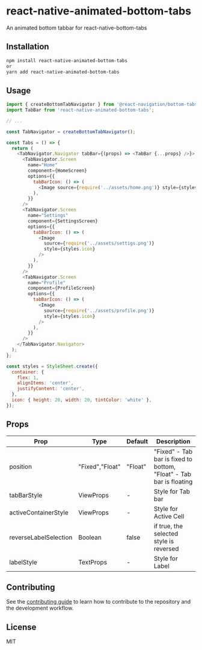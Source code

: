 # react-native-animated-bottom-tabs

An animated bottom tabbar for react-native-bottom-tabs

## Installation

```sh
npm install react-native-animated-bottom-tabs
or
yarn add react-native-animated-bottom-tabs
```

## Usage

```js
import { createBottomTabNavigator } from '@react-navigation/bottom-tabs';
import TabBar from 'react-native-animated-bottom-tabs';

// ...

const TabNavigator = createBottomTabNavigator();

const Tabs = () => {
  return (
    <TabNavigator.Navigator tabBar={(props) => <TabBar {...props} />}>
      <TabNavigator.Screen
        name="Home"
        component={HomeScreen}
        options={{
          tabBarIcon: () => (
            <Image source={require('../assets/home.png')} style={styles.icon} />
          ),
        }}
      />
      <TabNavigator.Screen
        name="Settings"
        component={SettingsScreen}
        options={{
          tabBarIcon: () => (
            <Image
              source={require('../assets/settigs.png')}
              style={styles.icon}
            />
          ),
        }}
      />
      <TabNavigator.Screen
        name="Profile"
        component={ProfileScreen}
        options={{
          tabBarIcon: () => (
            <Image
              source={require('../assets/profile.png')}
              style={styles.icon}
            />
          ),
        }}
      />
    </TabNavigator.Navigator>
  );
};

const styles = StyleSheet.create({
  container: {
    flex: 1,
    alignItems: 'center',
    justifyContent: 'center',
  },
  icon: { height: 20, width: 20, tintColor: 'white' },
});
```

## Props

| Prop                  | Type            | Default | Description                                                         |
| --------------------- | --------------- | ------- | ------------------------------------------------------------------- |
| position              | "Fixed","Float" | "Float" | "Fixed" - Tab bar is fixed to bottom, "Float" - Tab bar is floating |
| tabBarStyle           | ViewProps       | -       | Style for Tab bar                                                   |
| activeContainerStyle  | ViewProps       | -       | Style for Active Cell                                               |
| reverseLabelSelection | Boolean         | false   | if true, the selected style is reversed                             |
| labelStyle            | TextProps       | -       | Style for Label                                                     |

## Contributing

See the [contributing guide](CONTRIBUTING.md) to learn how to contribute to the repository and the development workflow.

## License

MIT
